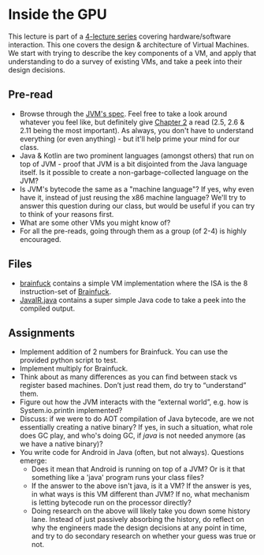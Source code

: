 # Inside the GPU
This lecture is part of a [4-lecture series](..) covering hardware/software interaction. This one covers the design & architecture of Virtual Machines. We start with trying to describe the key components of a VM, and apply that understanding to do a survey of existing VMs, and take a peek into their design decisions.

## Pre-read
* Browse through the [JVM's spec](https://docs.oracle.com/javase/specs/jvms/se8/html/). Feel free to take a look around whatever you feel like, but definitely give [Chapter 2](https://docs.oracle.com/javase/specs/jvms/se8/html/jvms-2.html) a read (2.5, 2.6 & 2.11 being the most important). As always, you don't have to understand everything (or even anything) - but it'll help prime your mind for our class.
* Java & Kotlin are two prominent languages (amongst others) that run on top of JVM - proof that JVM is a bit disjointed from the Java language itself. Is it possible to create a non-garbage-collected language on the JVM?
* ⁠Is JVM's bytecode the same as a "machine language"? If yes, why even have it, instead of just reusing the x86 machine language? We'll try to answer this question during our class, but would be useful if you can try to think of your reasons first.
* ⁠What are some other VMs you might know of?
* ⁠For all the pre-reads, going through them as a group (of 2-4) is highly encouraged.

## Files
* [brainfuck](brainfuck) contains a simple VM implementation where the ISA is the 8 instruction-set of [Brainfuck](https://en.wikipedia.org/wiki/Brainfuck).
* [JavaIR.java](JavaIR.java) contains a super simple Java code to take a peek into the compiled output.

## Assignments
* Implement addition of 2 numbers for Brainfuck. You can use the provided python script to test.
* Implement multiply for Brainfuck.
* Think about as many differences as you can find between stack vs register based machines. Don’t just read them, do try to “understand” them.
* Figure out how the JVM interacts with the “external world”, e.g. how is System.io.println implemented?
* Discuss: if we were to do AOT compilation of Java bytecode, are we not essentially creating a native binary? If yes, in such a situation, what role does GC play, and who's doing GC, if _java_ is not needed anymore (as we have a native binary)?
* You write code for Android in Java (often, but not always). Questions emerge:
    - Does it mean that Android is running on top of a JVM? Or is it that something like a 'java' program runs your class files?
    - If the answer to the above isn't java, is it a VM? If the answer is yes, in what ways is this VM different than JVM? If no, what mechanism is letting bytecode run on the processor directly?
    - Doing research on the above will likely take you down some history lane. Instead of just passively absorbing the history, do reflect on why the engineers made the design decisions at any point in time, and try to do secondary research on whether your guess was true or not.
